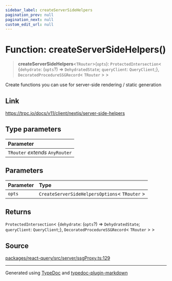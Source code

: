 ```yaml
---
sidebar_label: createServerSideHelpers
pagination_prev: null
pagination_next: null
custom_edit_url: null
---
```


# Function: createServerSideHelpers()

> **createServerSideHelpers**\<`TRouter`\>(`opts`): `ProtectedIntersection`< \{`dehydrate`: (`opts`?) => `DehydratedState`; `queryClient`: `QueryClient`;}, `DecoratedProcedureSSGRecord`< `TRouter` \> \>

Create functions you can use for server-side rendering / static generation

## Link

https://trpc.io/docs/v11/client/nextjs/server-side-helpers

## Type parameters

| Parameter                       |
| :------------------------------ |
| `TRouter` _extends_ `AnyRouter` |

## Parameters

| Parameter | Type                                            |
| :-------- | :---------------------------------------------- |
| `opts`    | `CreateServerSideHelpersOptions`< `TRouter` \> |

## Returns

`ProtectedIntersection`< \{`dehydrate`: (`opts`?) => `DehydratedState`; `queryClient`: `QueryClient`;}, `DecoratedProcedureSSGRecord`< `TRouter` \> \>

## Source

[packages/react-query/src/server/ssgProxy.ts:129](https://github.com/trpc/trpc/blob/caccce64/packages/react-query/src/server/ssgProxy.ts#L129)

---

Generated using [TypeDoc](https://typedoc.org/) and [typedoc-plugin-markdown](https://www.npmjs.com/package/typedoc-plugin-markdown)
